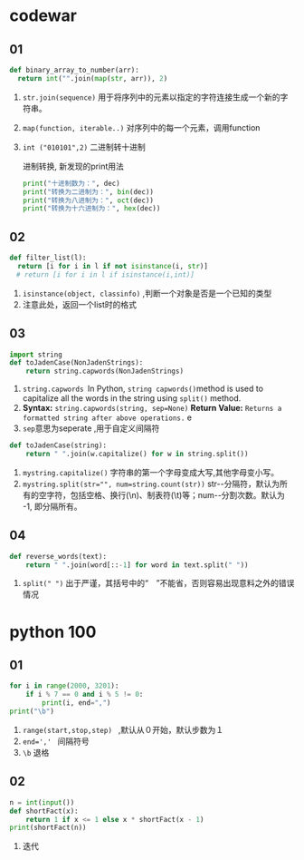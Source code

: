 # codewar

## 01

```python
def binary_array_to_number(arr):
  return int("".join(map(str, arr)), 2)
```

1. `str.join(sequence)`  用于将序列中的元素以指定的字符连接生成一个新的字符串。

2. `map(function, iterable..)` 对序列中的每一个元素，调用function

3. `int ("010101",2)` 二进制转十进制 

   进制转换, 新发现的print用法

   ```python
   print("十进制数为：", dec)
   print("转换为二进制为：", bin(dec))
   print("转换为八进制为：", oct(dec))
   print("转换为十六进制为：", hex(dec))
   ```

## 02

```python
def filter_list(l):
  return [i for i in l if not isinstance(i, str)]
　# return [i for i in l if isinstance(i,int)]
```

1. `isinstance(object, classinfo)` ,判断一个对象是否是一个已知的类型
2. 注意此处，返回一个list时的格式

## 03

```python
import string
def toJadenCase(NonJadenStrings):
    return string.capwords(NonJadenStrings)
```

1. `string.capwords `In Python, `string capwords()`method is used to capitalize all the words in the string using `split()` method.
2. **Syntax:** `string.capwords(string, sep=None)`
   **Return Value:** `Returns a formatted string after above operations.` e
3. `sep`意思为seperate ,用于自定义间隔符

```python
def toJadenCase(string):        
    return " ".join(w.capitalize() for w in string.split())
```

1. `mystring.capitalize()` 字符串的第一个字母变成大写,其他字母变小写。
2. `mystring.split(str="", num=string.count(str))` str--分隔符，默认为所有的空字符，包括空格、换行(\n)、制表符(\t)等；num--分割次数。默认为 -1, 即分隔所有。



## 04

```python
def reverse_words(text):
    return " ".join(word[::-1] for word in text.split(" "))
```

1. `split(" ")` 出于严谨，其括号中的“　”不能省，否则容易出现意料之外的错误情况

# python 100

## 01

```python
for i in range(2000, 3201):
    if i % 7 == 0 and i % 5 != 0:
        print(i, end=",")
print("\b")
```

1. `range(start,stop,step) ` ,默认从０开始，默认步数为１
2. ` end=','  ` 间隔符号
3. `\b` 退格

## 02

```python
n = int(input())
def shortFact(x):
    return 1 if x <= 1 else x * shortFact(x - 1)
print(shortFact(n))
```

1. 迭代

